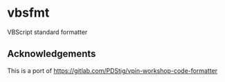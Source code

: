 # vbsfmt

VBScript standard formatter

## Acknowledgements

This is a port of https://gitlab.com/PDStig/vpin-workshop-code-formatter
